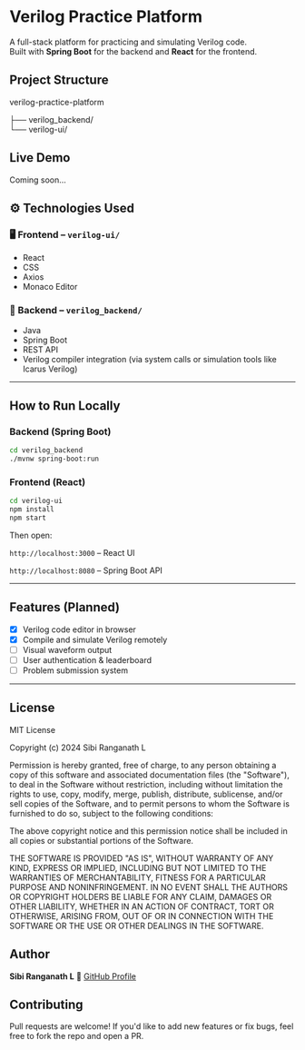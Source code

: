 
# Verilog Practice Platform 

A full-stack platform for practicing and simulating Verilog code.  
Built with **Spring Boot** for the backend and **React** for the frontend.



## Project Structure



verilog-practice-platform

├── verilog\_backend/   
└── verilog-ui/        





## Live Demo

Coming soon...



## ⚙️ Technologies Used

### 🖥️ Frontend – `verilog-ui/`
- React
- CSS
- Axios
- Monaco Editor 


### 🔧 Backend – `verilog_backend/`
- Java
- Spring Boot
- REST API
- Verilog compiler integration (via system calls or simulation tools like Icarus Verilog)

---

## How to Run Locally

###  Backend (Spring Boot)
```bash
cd verilog_backend
./mvnw spring-boot:run
````

###  Frontend (React)

```bash
cd verilog-ui
npm install
npm start
```

Then open:

 `http://localhost:3000` – React UI 

 `http://localhost:8080` – Spring Boot API

---

## Features (Planned)

* [x] Verilog code editor in browser
* [x] Compile and simulate Verilog remotely
* [ ] Visual waveform output
* [ ] User authentication & leaderboard
* [ ] Problem submission system

---

## License

MIT License

Copyright (c) 2024 Sibi Ranganath L

Permission is hereby granted, free of charge, to any person obtaining a copy
of this software and associated documentation files (the "Software"), to deal
in the Software without restriction, including without limitation the rights
to use, copy, modify, merge, publish, distribute, sublicense, and/or sell
copies of the Software, and to permit persons to whom the Software is
furnished to do so, subject to the following conditions:

The above copyright notice and this permission notice shall be included in all
copies or substantial portions of the Software.

THE SOFTWARE IS PROVIDED "AS IS", WITHOUT WARRANTY OF ANY KIND, EXPRESS OR
IMPLIED, INCLUDING BUT NOT LIMITED TO THE WARRANTIES OF MERCHANTABILITY,
FITNESS FOR A PARTICULAR PURPOSE AND NONINFRINGEMENT. IN NO EVENT SHALL THE
AUTHORS OR COPYRIGHT HOLDERS BE LIABLE FOR ANY CLAIM, DAMAGES OR OTHER
LIABILITY, WHETHER IN AN ACTION OF CONTRACT, TORT OR OTHERWISE, ARISING FROM,
OUT OF OR IN CONNECTION WITH THE SOFTWARE OR THE USE OR OTHER DEALINGS IN THE
SOFTWARE.




## Author

**Sibi Ranganath L**
🔗 [GitHub Profile](https://github.com/SIBI-RANGANATH-L)



## Contributing

Pull requests are welcome!
If you'd like to add new features or fix bugs, feel free to fork the repo and open a PR.

```


